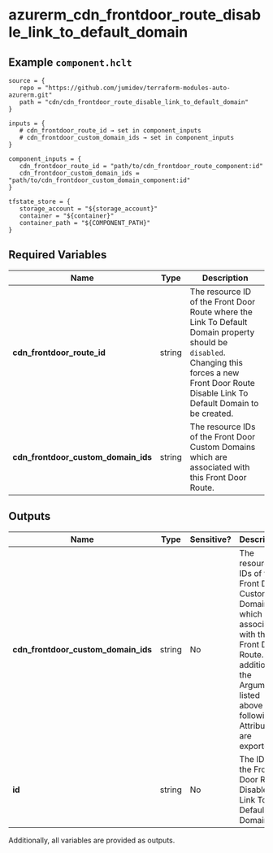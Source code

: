 # azurerm_cdn_frontdoor_route_disable_link_to_default_domain



## Example `component.hclt`

```hcl
source = {
   repo = "https://github.com/jumidev/terraform-modules-auto-azurerm.git"   
   path = "cdn/cdn_frontdoor_route_disable_link_to_default_domain"   
}

inputs = {
   # cdn_frontdoor_route_id → set in component_inputs
   # cdn_frontdoor_custom_domain_ids → set in component_inputs
}

component_inputs = {
   cdn_frontdoor_route_id = "path/to/cdn_frontdoor_route_component:id"   
   cdn_frontdoor_custom_domain_ids = "path/to/cdn_frontdoor_custom_domain_component:id"   
}

tfstate_store = {
   storage_account = "${storage_account}"   
   container = "${container}"   
   container_path = "${COMPONENT_PATH}"   
}

```

## Required Variables

| Name | Type |  Description |
| ---- | --------- |  ----------- |
| **cdn_frontdoor_route_id** | string |  The resource ID of the Front Door Route where the Link To Default Domain property should be `disabled`. Changing this forces a new Front Door Route Disable Link To Default Domain to be created. | 
| **cdn_frontdoor_custom_domain_ids** | string |  The resource IDs of the Front Door Custom Domains which are associated with this Front Door Route. | 



## Outputs

| Name | Type | Sensitive? | Description |
| ---- | ---- | --------- | --------- |
| **cdn_frontdoor_custom_domain_ids** | string | No  | The resource IDs of the Front Door Custom Domains which are associated with this Front Door Route. In addition to the Arguments listed above - the following Attributes are exported: | 
| **id** | string | No  | The ID of the Front Door Route Disable Link To Default Domain. | 

Additionally, all variables are provided as outputs.

